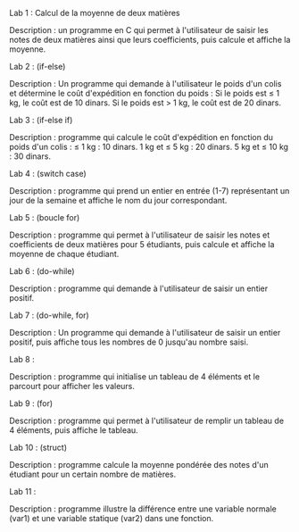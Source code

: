 Lab 1 : Calcul de la moyenne de deux matières

Description : un programme en C qui permet à l'utilisateur de saisir les notes de deux matières ainsi que leurs coefficients, puis calcule et affiche la moyenne.

Lab 2 : (if-else)

Description : Un programme qui demande à l'utilisateur le poids d'un colis et détermine le coût d'expédition en fonction du poids :
Si le poids est ≤ 1 kg, le coût est de 10 dinars.
Si le poids est > 1 kg, le coût est de 20 dinars.

Lab 3 : (if-else if)

Description : programme qui calcule le coût d'expédition en fonction du poids d'un colis :
≤ 1 kg : 10 dinars.
1 kg et ≤ 5 kg : 20 dinars.
5 kg et ≤ 10 kg : 30 dinars.

Lab 4 : (switch case)

Description : programme qui prend un entier en entrée (1-7) représentant un jour de la semaine et affiche le nom du jour correspondant.

Lab 5 : (boucle for)

Description : programme qui permet à l'utilisateur de saisir les notes et coefficients de deux matières pour 5 étudiants, puis calcule et affiche la moyenne de chaque étudiant.

Lab 6 : (do-while)

Description : programme qui demande à l'utilisateur de saisir un entier positif.

Lab 7 : (do-while, for)

Description : Un programme qui demande à l'utilisateur de saisir un entier positif, puis affiche tous les nombres de 0 jusqu'au nombre saisi.

Lab 8 :

Description : programme qui initialise un tableau de 4 éléments et le parcourt pour afficher les valeurs.

Lab 9 : (for)

Description : programme qui permet à l'utilisateur de remplir un tableau de 4 éléments, puis affiche le tableau.

Lab 10 : (struct)

Description : programme calcule la moyenne pondérée des notes d'un étudiant pour un certain nombre de matières.


Lab 11 :

Description : programme illustre la différence entre une variable normale (var1) et une variable statique (var2) dans une fonction. 
